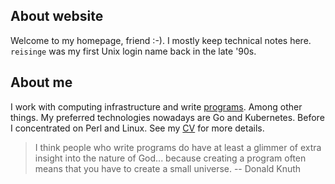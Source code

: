 ## About website

Welcome to my homepage, friend :-). I mostly keep technical notes here. `reisinge` was my first Unix login name back in the late '90s.

## About me

I work with computing infrastructure and write [programs](https://github.com/jreisinger). Among other things. My preferred technologies nowadays are Go and Kubernetes. Before I concentrated on Perl and Linux. See my [CV](cv) for more details.

> I think people who write programs do have at least a glimmer of extra insight into the nature of God... because creating a program often means that you have to create a small universe. -- Donald Knuth

